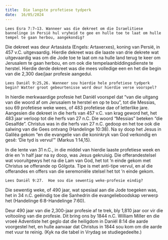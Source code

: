 ```yaml
---
title:  Die langste profetiese tydperk
date:  16/05/2024
---
```


`Lees Esra 7:7–13. Wanneer was die dekreet om die Israelitiese bannelinge in Persië hul vryheid te gee en hulle toe te laat om hulle tempel te gaan herbou, aangekondig?`

Die dekreet was deur Artasásta (Engels: Artaxerxes), koning van Persië, in 457 v.C. uitgevaardig. Hierdie dekreet was die laaste van drie dekrete wat uitgevaardig was om die Jode toe te laat om na hulle land terug te keer om Jerusalem te gaan herbou, en om ook die tempelaanbiddingsdienste te herstel. Hierdie derde dekreet was die mees volledige een en het die begin van die 2,300 dae/jaar profesie aangedui.

`Lees Daniël 9:25,26. Wanneer sou hierdie hele profetiese tydperk begin? Watter groot gebeurtenisse word deur hierdie verse voorspel?`

In hierdie merkwaardige profesie het Daniël voorspel dat “van die uitgang van die woord af om Jerusalem te herstel en op te bou”, tot die Messias, sou 69 profetiese weke wees, of 483 profetiese dae of letterlike jare.  Aangesien die dekreet in die herfs van 457 v.C. van krag geword het, het 483 jaar verloop tot die herfs van 27 n.C. Die woord “Messias” beteken “die Gesalfde”.  Christus was in die herfs van 27 n.C. gedoop en het toe ook die salwing van die Gees ontvang (Handelinge 10:38). Na sy doop het Jesus in Galiléa gekom “en die evangelie van die koninkryk van God verkondig en gesê: ‘Die tyd is vervul’” (Markus 1:14,15).

In die lente van 31 n.C., in die middel van hierdie laaste profetiese week en drie en ’n half jaar na sy doop, was Jesus gekruisig. Die offerandestelsel wat vooruitgewys het na die Lam van God, het tot ’n einde gekom met Christus se offerande op Gólgota. Tipe is met anti-tipe vervul, en al die offerandes en offers van die seremoniële stelsel het tot ’n einde gekom.

`Lees Daniël 9:27.  Hoe sou die sewentig weke-profesie eindig?`

Die sewentig weke, of 490 jaar, wat spesiaal aan die Jode toegeken was, het in 34 n.C. geëindig toe die Sanhedrin die evangelieboodskap verwerp het (Handelinge 6:8-Handelinge 7:60).

Deur 490 jaar van die 2,300-jaar profesie af te trek, bly 1,810 jaar oor vir die voltooiing van die profesie. Dit bring ons by 1844 n.C. William Miller en die vroeë Adventiste het geglo dat die heiligdom in Daniël 8:14 die aarde voorgestel het, en hulle aanvaar dat Christus in 1844 sou kom om die aarde met vuur te reinig. (Kyk na die tabel in Vrydag se studiegedeelte.)